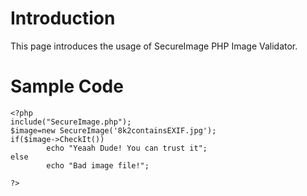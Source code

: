 # Introduction #

This page introduces the usage of SecureImage PHP Image Validator.


# Sample Code #

```
<?php
include("SecureImage.php");
$image=new SecureImage('8k2containsEXIF.jpg');
if($image->CheckIt())
        echo "Yeaah Dude! You can trust it";
else
        echo "Bad image file!";

?>
```